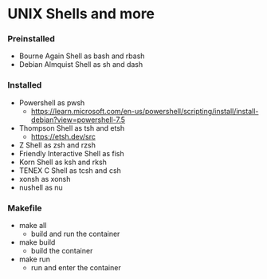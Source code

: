 # UNIX Shells and more

### Preinstalled
- Bourne Again Shell as bash and rbash
- Debian Almquist Shell as sh and dash

### Installed
- Powershell as pwsh
  - https://learn.microsoft.com/en-us/powershell/scripting/install/install-debian?view=powershell-7.5
- Thompson Shell as tsh and etsh
  - https://etsh.dev/src
- Z Shell as zsh and rzsh
- Friendly Interactive Shell as fish
- Korn Shell as ksh and rksh
- TENEX C Shell as tcsh and csh
- xonsh as xonsh
- nushell as nu

### Makefile
- make all
  - build and run the container
- make build
  - build the container
- make run
  - run and enter the container
